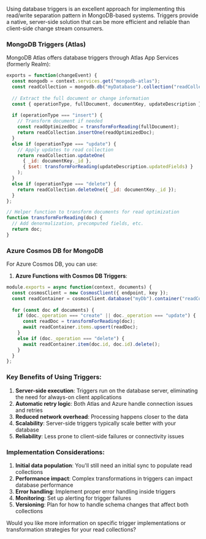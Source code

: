 Using database triggers is an excellent approach for implementing this read/write separation pattern in MongoDB-based systems. Triggers provide a native, server-side solution that can be more efficient and reliable than client-side change stream consumers.

### MongoDB Triggers (Atlas)

MongoDB Atlas offers database triggers through Atlas App Services (formerly Realm):

```javascript
exports = function(changeEvent) {
  const mongodb = context.services.get("mongodb-atlas");
  const readCollection = mongodb.db("myDatabase").collection("readCollection");
  
  // Extract the full document or change information
  const { operationType, fullDocument, documentKey, updateDescription } = changeEvent;
  
  if (operationType === "insert") {
    // Transform document if needed
    const readOptimizedDoc = transformForReading(fullDocument);
    return readCollection.insertOne(readOptimizedDoc);
  } 
  else if (operationType === "update") {
    // Apply updates to read collection
    return readCollection.updateOne(
      { _id: documentKey._id },
      { $set: transformForReading(updateDescription.updatedFields) }
    );
  }
  else if (operationType === "delete") {
    return readCollection.deleteOne({ _id: documentKey._id });
  }
};

// Helper function to transform documents for read optimization
function transformForReading(doc) {
  // Add denormalization, precomputed fields, etc.
  return doc;
}
```

### Azure Cosmos DB for MongoDB

For Azure Cosmos DB, you can use:

1. **Azure Functions with Cosmos DB Triggers**:
```javascript
module.exports = async function(context, documents) {
  const cosmosClient = new CosmosClient({ endpoint, key });
  const readContainer = cosmosClient.database("myDb").container("readCollection");
  
  for (const doc of documents) {
    if (doc._operation === "create" || doc._operation === "update") {
      const readDoc = transformForReading(doc);
      await readContainer.items.upsert(readDoc);
    } 
    else if (doc._operation === "delete") {
      await readContainer.item(doc.id, doc.id).delete();
    }
  }
};
```

### Key Benefits of Using Triggers:

1. **Server-side execution**: Triggers run on the database server, eliminating the need for always-on client applications
2. **Automatic retry logic**: Both Atlas and Azure handle connection issues and retries
3. **Reduced network overhead**: Processing happens closer to the data
4. **Scalability**: Server-side triggers typically scale better with your database
5. **Reliability**: Less prone to client-side failures or connectivity issues

### Implementation Considerations:

1. **Initial data population**: You'll still need an initial sync to populate read collections
2. **Performance impact**: Complex transformations in triggers can impact database performance
3. **Error handling**: Implement proper error handling inside triggers
4. **Monitoring**: Set up alerting for trigger failures
5. **Versioning**: Plan for how to handle schema changes that affect both collections

Would you like more information on specific trigger implementations or transformation strategies for your read collections?
